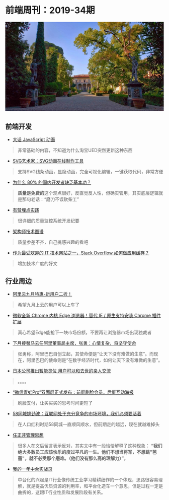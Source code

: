 # 前端周刊：2019-34期

[![](/img/bing/20190828.png)](https://cn.bing.com/search?q=科尼西宫的花园)

## 前端开发

- [大话 JavaScript 动画](https://fed.taobao.org/blog/2019/06/05/js-animation-base/)

> 非常基础的内容，不知道为什么淘宝UED突然更新这种东西

- [SVG艺术家：SVG动画在线制作工具](https://svgartista.net/)

> 支持SVG线条动画，显隐动画，完全可视化编辑，一键获取代码，非常方便

- [为什么 80% 的国内开发者缺乏基本功？](https://www.infoq.cn/article/QjDuMC2jewB7Gcv16_Df)

> **质量是免费的**这个观点很好，反直觉反人性，但确实管用，其实底层逻辑就是那句老话：“磨刀不误砍柴工”

- [有赞埋点实践](https://mp.weixin.qq.com/s/g5NRLfIqZZBUvIVECkg-Tg)

> 很详细的质量监控系统开发纪要

- [架构师技术图谱](https://github.com/toutiaoio/awesome-architecture)

> 质量参差不齐，自己挑感兴趣的看吧

- [作为最受欢迎的 IT 技术网站之一，Stack Overflow 如何做应用缓存？](https://www.infoq.cn/article/F6RC3LB2QtqN-IppZoQc)

> 增加技术广度的好文

## 行业周边

- [阿里云九月特惠-新用户二折！](https://www.aliyun.com/acts/limit-buy?userCode=y31qmczl)

> 希望九月上云的用户可以上车了

- [微软全新 Chrome 内核 Edge 浏览器！替代 IE / 原生支持安装 Chrome 插件扩展](https://www.iplaysoft.com/microsoft-edge.html)

> 真心希望Edge能抢下一块市场份额，不要再让浏览器市场出现独裁者

- [下月接替马云任阿里董事局主席，张勇：心情复杂，将坚守使命](https://www.tmtpost.com/nictation/4141796.html)

> 张勇称，阿里巴巴自创立起，其使命便是“让天下没有难做的生意”。而现在，阿里巴巴的使命则是“在数字经济时代，如何让天下没有难做的生意”。

- [日本公司推出智能灵位 用户可以和去世的亲人交流](https://tech.sina.com.cn/elec/znjj/new/2019-08-27/doc-ihytcern3718589.shtml)

> 。。。。

- [“微信青蛙Pro”双面屏正式发布：前屏刷脸会员，后屏互动海报](https://tech.qq.com/a/20190826/007832.htm)

> 刷脸支付，让买买买的思考时间更短了

- [58同城姚劲波：互联网处于充分竞争的市场环境，我们必须要活着](https://www.tmtpost.com/4141094.html)

> 在人口红利时期58同城一直顺风顺水，但前期走的越远，现在就越难掉头

- [任正非管理思想](http://www.ruanyifeng.com/blog/2019/08/ren-zhengfei.html)

> 很多人在文后留言表示反对，其实文中有一段恰恰解释了这种现象：
**“我们绝大多数员工应该快乐的度过平凡的一生。他们不想当将军，不想跳"芭蕾"，就不必受那个磨难。（他们没有那么高的理解力）”**。

- [我的一年中台实战录](https://www.infoq.cn/article/MuLrqbz8-VW1APqiAjxv)

> 中台化的兴起是IT行业像传统工业学习精耕细作的一个体现，思路很容易理解，就是提高优质资源的利用率，和平台化造车一个意思，但是过程一定是曲折的，这跟IT行业性质和发展阶段有关系。
